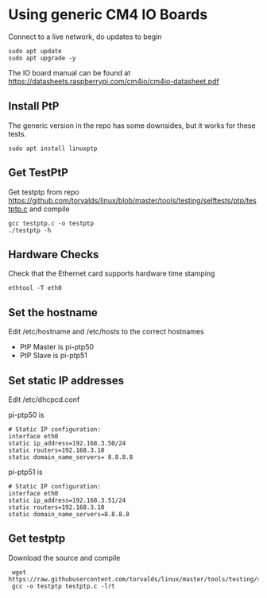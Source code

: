 # Using generic CM4 IO Boards
Connect to a live network, do updates to begin
```
sudo apt update
sudo apt upgrade -y
```
The IO board manual can be found at https://datasheets.raspberrypi.com/cm4io/cm4io-datasheet.pdf

## Install PtP
The generic version in the repo has some downsides, but it works for these tests.
```
sudo apt install linuxptp
```
## Get TestPtP
Get testptp from repo https://github.com/torvalds/linux/blob/master/tools/testing/selftests/ptp/testptp.c and compile
```
gcc testptp.c -o testptp
./testptp -h
```
## Hardware Checks
Check that the Ethernet card supports hardware time stamping
```
ethtool -T eth0
```
## Set the hostname

Edit /etc/hostname and /etc/hosts to the correct hostnames

- PtP Master is pi-ptp50
- PtP Slave is pi-ptp51

## Set static IP addresses
Edit /etc/dhcpcd.conf 

pi-ptp50 is
```
# Static IP configuration:
interface eth0
static ip_address=192.168.3.50/24
static routers=192.168.3.10
static domain_name_servers= 8.8.8.8
```
pi-ptp51 is
```
# Static IP configuration:
interface eth0
static ip_address=192.168.3.51/24
static routers=192.168.3.10
static domain_name_servers=8.8.8.8
```
## Get testptp
Download the source and compile
```
 wget https://raw.githubusercontent.com/torvalds/linux/master/tools/testing/selftests/ptp/testptp.c
 gcc -o testptp testptp.c -lrt
```
